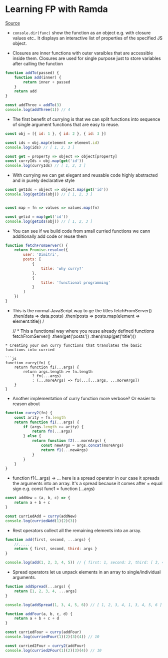 # Learning FP with Ramda

[Source](https://www.udemy.com/learning-functional-javascript-with-ramda/)

* `console.dir(func)` show the function as an object e.g. with closure values etc.. It displays an interactive list of properties of the specified JS object.


* Closures are inner functions with outer varaibles that are accessible inside them. Closures are used for single purpose just to store variables after calling the function

```js
function addTo(passed) {
    function add(inner) {
        return inner + passed
    }
    return add
}

const addThree = addTo(3)
console.log(addThree(1)) // 4
```

* The first benefit of currying is that we can split functions into sequence of single argument functions that are easy to reuse. 

```js
const obj = [{ id: 1 }, { id: 2 }, { id: 3 }]

const ids = obj.map(element => element.id)
console.log(ids) // [ 1, 2, 3 ]

const get = property => object => object[property]
const curryIds = obj.map(get('id'))
console.log(curryIds) // [ 1, 2, 3 ]
```


* With currying we can get elegant and reusable code highly abstracted and in purely declarative style

```js
const getIds = object => object.map(get('id'))
console.log(getIds(obj)) // [ 1, 2, 3 ]


const map = fn => values => values.map(fn)

const getid = map(get('id'))
console.log(getIds(obj)) // [ 1, 2, 3 ]
```

* You can see if we build code from small curried functions we cann additionally add code or reuse them

```js
function fetchFromServer() {
    return Promise.resolve({
        user: 'Dimitri',
        posts: [
            {
                title: 'why curry?'
            },
            {
                title: 'functional programming'
            }
        ]
    })
}
```
* This is the normal JavaScript way to ge the titles
fetchFromServer()
    .then(data => data.posts)
    .then(posts => posts.map(element => element.title))
    /

    // * This a functional way where you reuse already defined functions
    fetchFromServer()
        .then(get('posts'))
        .then(map(get('title')))
```
* Creating your own curry functions that translates the basic functions into curried

```js
function curry(fn) {
    return function f1(...args) {
        return args.length >= fn.length
            ? fn(...args)
            : (...moreArgs) => f1(...[...args, ...moreArgs])
    }
}
```
* Another implementation of curry function more verbose? Or easier to reason about

```js
function curry2(fn) {
    const arity = fn.length
    return function f1(...args) {
        if (args.length >= arity) {
            return fn(...args)
        } else {
            return function f2(...moreArgs) {
                const newArgs = args.concat(moreArgs)
                return f1(...newArgs)
            }
        }
    }
}
```
* function f1(...args) -> ... here is a spread operator in our case it spreads the arguments into an array. It's a spread because it comes after = equal sign e.g. const func1 = function (...args)

```js
const addNew = (a, b, c) => {
    return a + b + c
}

const curriedAdd = curry(addNew)
console.log(curriedAdd(1)(2)(3))
```
* Rest operators collect all the remaining elements into an array. 

```js
function add(first, second, ...args) {
    //.....
    return { first, second, third: args }
}

console.log(add(1, 2, 3, 4, 5)) // { first: 1, second: 2, third: [ 3, 4, 5 ] }
```
* Spread operators let us unpack elements in an array to single/individual arguments.

```js
function addSpread(...args) {
    return [1, 2, 3, 4, ...args]
}

console.log(addSpread(1, 3, 4, 5, 6)) // [ 1, 2, 3, 4, 1, 3, 4, 5, 6 ]

function addFour(a, b, c, d) {
    return a + b + c + d
}

const curriedFour = curry(addFour)
console.log(curriedFour(1)(2)(3)(4)) // 10

const curried2Four = curry2(addFour)
console.log(curried2Four(1)(2)(3)(4)) // 10
```
